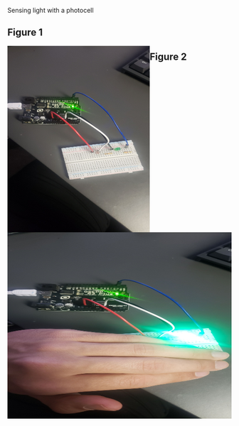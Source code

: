 Sensing light with a photocell
## Figure 1
<img align="left" alt="Figure 1" width="320px" height="420px" src="./Figure1.jpeg"/>

## Figure 2
<img align="left" alt="Figure 2" width="620px" height="420px" src="./Figure2.jpeg"/>